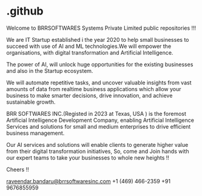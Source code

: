 # .github

Welcome to BRRSOFTWARES Systems Private Limited public repositories !!!

We are IT Startup established i the year 2020 to help small businesses to succeed with use of AI and ML technologies.We will empower the organisations, with digital transformation and Artificial Intelligence.

The power of AI, will unlock huge opportunities for the existing businesses and also in the Startup ecosystem.

We will automate repetitive tasks, and uncover valuable insights from vast amounts of data from realtime business applications which allow your business to make smarter decisions, drive innovation, and achieve sustainable growth.

BRR SOFTWARES INC.(Registed in 2023 at Texas, USA ) is the foremost Artificial Intelligence Development Company, enabling Artificial Intelligence Services and solutions for small and medium enterprises to drive efficient business management.

Our AI services and solutions will enable clients to generate higher value from their digital transformation initiatives, So, come and Join hands with our expert teams to take your businesses to whole new heights !!

Cheers !!

raveendar.bandaru@brrsoftwaresinc.com
+1 (469) 466-2359
+91 9676855959

